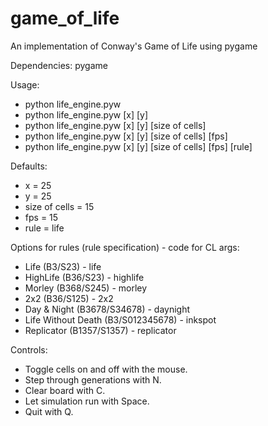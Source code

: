 # game_of_life
An implementation of Conway's Game of Life using pygame

Dependencies: pygame

Usage:

* python life_engine.pyw
* python life_engine.pyw [x] [y]
* python life_engine.pyw [x] [y] [size of cells]
* python life_engine.pyw [x] [y] [size of cells] [fps]
* python life_engine.pyw [x] [y] [size of cells] [fps] [rule]

Defaults: 
* x = 25
* y = 25
* size of cells = 15
* fps = 15
* rule = life

Options for rules (rule specification) - code for CL args:
* Life (B3/S23) - life
* HighLife (B36/S23) - highlife
* Morley (B368/S245) - morley
* 2x2 (B36/S125) - 2x2
* Day & Night (B3678/S34678) - daynight
* Life Without Death (B3/S012345678) - inkspot
* Replicator (B1357/S1357) - replicator
              
Controls:
* Toggle cells on and off with the mouse.
* Step through generations with N.
* Clear board with C.
* Let simulation run with Space.
* Quit with Q.

